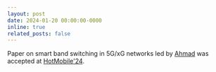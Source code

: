 ```yaml
---
layout: post
date: 2024-01-20 00:00:00-0000
inline: true
related_posts: false
---
```


Paper on smart band switching in 5G/xG networks led by [Ahmad](https://ahmadhassandebugs.github.io/) was accepted at [HotMobile'24](https://hotmobile.org/2024/).
